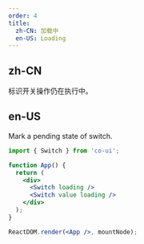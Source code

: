```yaml
---
order: 4
title:
  zh-CN: 加载中
  en-US: Loading
---
```


## zh-CN

标识开关操作仍在执行中。

## en-US

Mark a pending state of switch.

```jsx
import { Switch } from 'co-ui';

function App() {
  return (
    <div>
      <Switch loading />
      <Switch value loading />
    </div>
  );
}

ReactDOM.render(<App />, mountNode);
```

